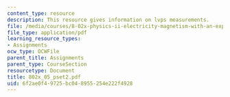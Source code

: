 ```yaml
---
content_type: resource
description: This resource gives information on lvps measurements.
file: /media/courses/8-02x-physics-ii-electricity-magnetism-with-an-experimental-focus-spring-2005/6f2ae0f49725bc048955254e222f4928_802x_05_pset2.pdf
file_type: application/pdf
learning_resource_types:
- Assignments
ocw_type: OCWFile
parent_title: Assignments
parent_type: CourseSection
resourcetype: Document
title: 802x_05_pset2.pdf
uid: 6f2ae0f4-9725-bc04-8955-254e222f4928
---
```

